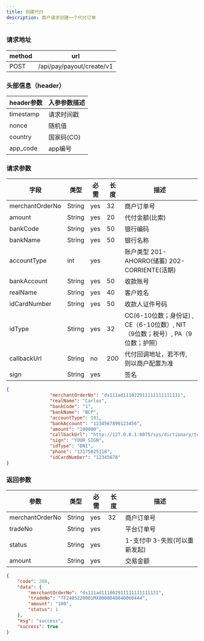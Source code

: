 ```yaml
---
title: 创建代付
description: 商户请求创建一个代付订单
---
```


### 请求地址

| method | url                       |
| ------ | ------------------------- |
| POST   | /api/pay/payout/create/v1 |

### 头部信息（header）

| header参数                  | 入参参数描述  |
|---------------------------|---------|
| timestamp                 | 请求时间戳   |
| nonce                     | 随机值     |
| country                   | 国家码(CO) |
| app_code                  | app编号   |

### 请求参数

| 字段            | 类型   | 必需  | 长度 | 描述                                                         |
| --------------- | ------ |-----|----| ------------------------------------------------------------ |
| merchantOrderNo | String | yes | 32 | 商户订单号                                                   |
| amount          | String | yes | 20 | 代付金额(比索)                                               |
| bankCode        | String | yes | 50 | 银行编码                                                     |
| bankName        | String | yes | 50 | 银行名称                                                     |
| accountType     | int    | yes |    | 账户类型 201-AHORRO(储蓄) 202-CORRIENTE(活期)                |
| bankAccount     | String | yes | 50 | 收款账号                                                     |
| realName        | String | yes | 40 | 客户姓名                                                     |
| idCardNumber    | String | yes | 50 | 收款人证件号码                                               |
| idType          | Stirng | yes | 32 | CC(6-10位数；身份证) ,  CE（6-10位数）, NIT（9位数；税号）, PA（9位数；护照） |
| callbackUrl     | String | no  | 200 | 代付回调地址，若不传, 则以商户配置为准                       |
| sign            | String | yes   |    | 签名                                                         |

```json title=请求示例
{
                "merchantOrderNo": "ds111ad111022911111111111131",
                "realName": "Carlos",
                "bankCode": "1",
                "bankName": "BCP",
                "accountType": 101,
                "bankAccount": "1234567890123456",
                "amount": "100000",
                "callbackUrl": "http://127.0.0.1:8075/sys/dictionary/test",
                "sign": "YOUR SIGN",
                "idType": "DNI",
                "phone": "13175025118",
                "idCardNumber": "12345678"
}
```

### 返回参数

| 参数            | 类型   | 必需 | 长度 | 描述                          |
| --------------- | ------ | ---- | ---- | ----------------------------- |
| merchantOrderNo | String | yes  | 32   | 商户订单号                    |
| tradeNo         | String | yes  |      | 平台订单号                    |
| status          | String | yes  |      | 1-支付中 3-失败(可以重新发起) |
| amount          | String | yes  |      | 交易金额                      |

```json title=返回示例
{
    "code": 200,
    "data": {
        "merchantOrderNo": "ds111ad111002911111111111131",
        "tradeNo": "TF2405220001MX0000048840060444",
        "amount": "100",
        "status": 1
    },
    "msg": "success",
    "success": true
}
```
